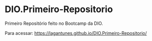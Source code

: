 # DIO.Primeiro-Repositorio
Primeiro Repositório feito no Bootcamp da DIO.

Para acessar: https://lagantunes.github.io/DIO.Primeiro-Repositorio/

